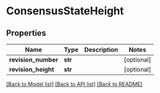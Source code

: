 # ConsensusStateHeight

## Properties
Name | Type | Description | Notes
------------ | ------------- | ------------- | -------------
**revision_number** | **str** |  | [optional] 
**revision_height** | **str** |  | [optional] 

[[Back to Model list]](../README.md#documentation-for-models) [[Back to API list]](../README.md#documentation-for-api-endpoints) [[Back to README]](../README.md)

